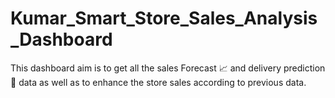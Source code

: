 # Kumar_Smart_Store_Sales_Analysis_Dashboard
This dashboard aim is to get all the sales Forecast 📈 and delivery prediction 🚚 data as well as to enhance the store sales according to previous data.

